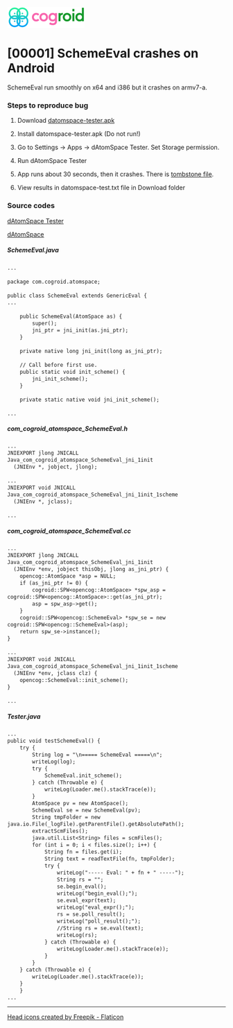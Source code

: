 [![cogroid.com](https://github.com/cogroid/resources/raw/main/images/banner/cogroid-48.png)](https://cogroid.com)

# [00001] SchemeEval crashes on Android

SchemeEval run smoothly on x64 and i386 but it crashes on armv7-a.

### Steps to reproduce bug

1. Download [datomspace-tester.apk](https://github.com/cogroid/b-obstacles/releases/download/obstacle-00001/datomspace-tester.apk)

2. Install datomspace-tester.apk (Do not run!)

3. Go to Settings -> Apps -> dAtomSpace Tester. Set Storage permission.

4. Run dAtomSpace Tester

5. App runs about 30 seconds, then it crashes. There is [tombstone file](https://github.com/cogroid/b-obstacles/files/8771985/tombstone_04.txt).

6. View results in datomspace-test.txt file in Download folder

### Source codes

[dAtomSpace Tester](https://github.com/cogroid/b-obstacles/releases/download/obstacle-00001/datomspace-tester.zip)

[dAtomSpace](https://github.com/cogroid/d-atomspace)

##### SchemeEval.java

```
...

package com.cogroid.atomspace;

public class SchemeEval extends GenericEval {
...

	public SchemeEval(AtomSpace as) {
		super();
		jni_ptr = jni_init(as.jni_ptr);
	}

	private native long jni_init(long as_jni_ptr);

	// Call before first use.
	public static void init_scheme() {
		jni_init_scheme();
	}

	private static native void jni_init_scheme();
  
... 
```

##### com_cogroid_atomspace_SchemeEval.h

```
...
JNIEXPORT jlong JNICALL Java_com_cogroid_atomspace_SchemeEval_jni_1init
  (JNIEnv *, jobject, jlong);
  
...
JNIEXPORT void JNICALL Java_com_cogroid_atomspace_SchemeEval_jni_1init_1scheme
  (JNIEnv *, jclass);

...
```

##### com_cogroid_atomspace_SchemeEval.cc

```
...
JNIEXPORT jlong JNICALL Java_com_cogroid_atomspace_SchemeEval_jni_1init
  (JNIEnv *env, jobject thisObj, jlong as_jni_ptr) {
	opencog::AtomSpace *asp = NULL;
	if (as_jni_ptr != 0) {
		cogroid::SPW<opencog::AtomSpace> *spw_asp = cogroid::SPW<opencog::AtomSpace>::get(as_jni_ptr);
		asp = spw_asp->get();
	}
	cogroid::SPW<opencog::SchemeEval> *spw_se = new cogroid::SPW<opencog::SchemeEval>(asp);
	return spw_se->instance();
}

...
JNIEXPORT void JNICALL Java_com_cogroid_atomspace_SchemeEval_jni_1init_1scheme
  (JNIEnv *env, jclass clz) {
	opencog::SchemeEval::init_scheme();
}

...
```

##### Tester.java

```
...
public void testSchemeEval() {
	try {
		String log = "\n===== SchemeEval =====\n";
		writeLog(log);
		try {
			SchemeEval.init_scheme();
		} catch (Throwable e) {
			writeLog(Loader.me().stackTrace(e));
		}
		AtomSpace pv = new AtomSpace();
		SchemeEval se = new SchemeEval(pv);
		String tmpFolder = new java.io.File(_logFile).getParentFile().getAbsolutePath();
		extractScmFiles();
		java.util.List<String> files = scmFiles();
		for (int i = 0; i < files.size(); i++) {
			String fn = files.get(i);
			String text = readTextFile(fn, tmpFolder);
			try {
				writeLog("----- Eval: " + fn + " -----");
				String rs = "";
				se.begin_eval();
				writeLog("begin_eval();");
				se.eval_expr(text);
				writeLog("eval_expr();");
				rs = se.poll_result();
				writeLog("poll_result();");
				//String rs = se.eval(text);
				writeLog(rs);
			} catch (Throwable e) {
				writeLog(Loader.me().stackTrace(e));
			}
		}
	} catch (Throwable e) {
		writeLog(Loader.me().stackTrace(e));
	}
    }
...
```

---
[Head icons created by Freepik - Flaticon](https://www.flaticon.com/free-icons/head)
